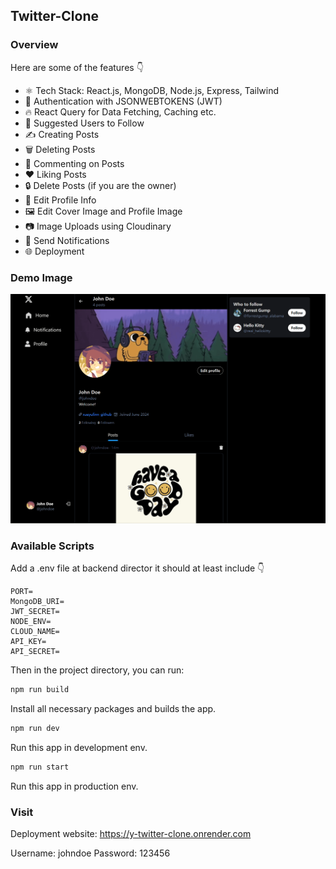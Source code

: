 ## Twitter-Clone

### Overview
Here are some of the features 👇
- ⚛️ Tech Stack: React.js, MongoDB, Node.js, Express, Tailwind
- 🔐 Authentication with JSONWEBTOKENS (JWT)
- 🔥 React Query for Data Fetching, Caching etc.
- 👥 Suggested Users to Follow
- ✍️ Creating Posts
- 🗑️ Deleting Posts
- 💬 Commenting on Posts
- ❤️ Liking Posts
- 🔒 Delete Posts (if you are the owner)
- 📝 Edit Profile Info
- 🖼️ Edit Cover Image and Profile Image
- 📷 Image Uploads using Cloudinary
- 🔔 Send Notifications
- 🌐 Deployment

### Demo Image
![alt text](<demo.png>)

### Available Scripts
Add a .env file at backend director it should at least include 👇
```
PORT=
MongoDB_URI=
JWT_SECRET=
NODE_ENV=
CLOUD_NAME=
API_KEY=
API_SECRET=
```
Then in the project directory, you can run:
```node.js
npm run build
```
Install all necessary packages and builds the app.

```node.js
npm run dev
```
Run this app in development env.

```node.js
npm run start
```
Run this app in production env.

### Visit
Deployment website: https://y-twitter-clone.onrender.com

Username: johndoe
Password: 123456
